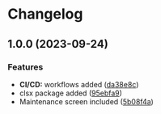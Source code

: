 # Changelog

## 1.0.0 (2023-09-24)


### Features

* **CI/CD:** workflows added ([da38e8c](https://github.com/sarpere/website-v2/commit/da38e8ca835650e9b160ac1788deca3db1dacc9a))
* clsx package added ([95ebfa9](https://github.com/sarpere/website-v2/commit/95ebfa9c4b163395ddf2988262f939fb5deb3bcf))
* Maintenance screen included ([5b08f4a](https://github.com/sarpere/website-v2/commit/5b08f4a735514023d931c51f063dcf65c9538517))
